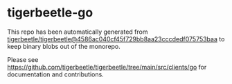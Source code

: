 # tigerbeetle-go
This repo has been automatically generated from
[tigerbeetle/tigerbeetle@4586ac040cf45f729bb8aa23cccdedf075753baa](https://github.com/tigerbeetle/tigerbeetle/commit/4586ac040cf45f729bb8aa23cccdedf075753baa)
to keep binary blobs out of the monorepo.

Please see
<https://github.com/tigerbeetle/tigerbeetle/tree/main/src/clients/go>
for documentation and contributions.